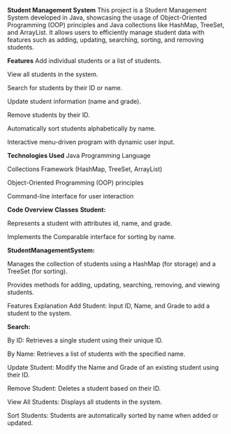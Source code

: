 **Student Management System**
This project is a Student Management System developed in Java, showcasing the usage of Object-Oriented Programming (OOP) principles and Java collections like HashMap, TreeSet, and ArrayList. It allows users to efficiently manage student data with features such as adding, updating, searching, sorting, and removing students.

**Features**
Add individual students or a list of students.

View all students in the system.

Search for students by their ID or name.

Update student information (name and grade).

Remove students by their ID.

Automatically sort students alphabetically by name.

Interactive menu-driven program with dynamic user input.

**Technologies Used**
Java Programming Language

Collections Framework (HashMap, TreeSet, ArrayList)

Object-Oriented Programming (OOP) principles

Command-line interface for user interaction

**Code Overview**
**Classes**
**Student:**

Represents a student with attributes id, name, and grade.

Implements the Comparable interface for sorting by name.

**StudentManagementSystem:**

Manages the collection of students using a HashMap (for storage) and a TreeSet (for sorting).

Provides methods for adding, updating, searching, removing, and viewing students.

Features Explanation
Add Student: Input ID, Name, and Grade to add a student to the system.

**Search:**

By ID: Retrieves a single student using their unique ID.

By Name: Retrieves a list of students with the specified name.

Update Student: Modify the Name and Grade of an existing student using their ID.

Remove Student: Deletes a student based on their ID.

View All Students: Displays all students in the system.

Sort Students: Students are automatically sorted by name when added or updated.
